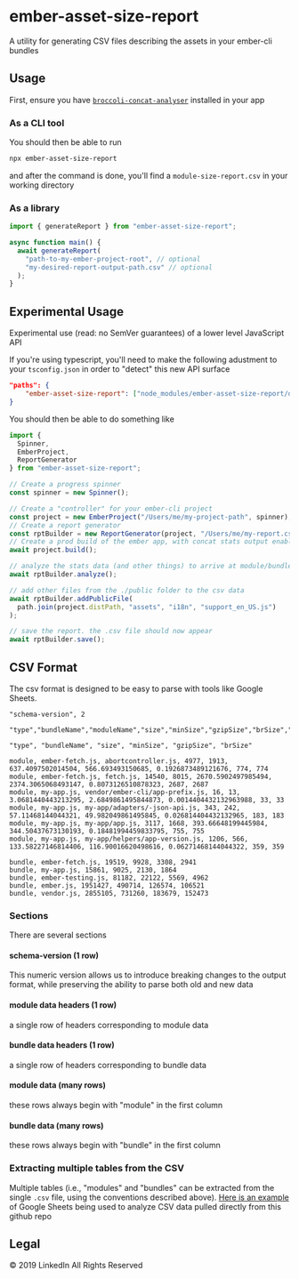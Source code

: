 # ember-asset-size-report

A utility for generating CSV files describing the assets in your ember-cli bundles

## Usage

First, ensure you have [`broccoli-concat-analyser`](https://github.com/stefanpenner/broccoli-concat-analyser/) installed in your app

### As a CLI tool

You should then be able to run

```sh
npx ember-asset-size-report
```

and after the command is done, you'll find a `module-size-report.csv` in your working directory

### As a library

```ts
import { generateReport } from "ember-asset-size-report";

async function main() {
  await generateReport(
    "path-to-my-ember-project-root", // optional
    "my-desired-report-output-path.csv" // optional
  );
}
```

## Experimental Usage

Experimental use (read: no SemVer guarantees) of a lower level JavaScript API

If you're using typescript, you'll need to make the following adustment to your `tsconfig.json` in order to "detect" this new API surface

```json
"paths": {
    "ember-asset-size-report": ["node_modules/ember-asset-size-report/dist/ember-asset-size-report-beta.d.ts"]
}
```

You should then be able to do something like

```ts
import {
  Spinner,
  EmberProject,
  ReportGenerator
} from "ember-asset-size-report";

// Create a progress spinner
const spinner = new Spinner();

// Create a "controller" for your ember-cli project
const project = new EmberProject("/Users/me/my-project-path", spinner);
// Create a report generator
const rptBuilder = new ReportGenerator(project, "/Users/me/my-report.csv");
// Create a prod build of the ember app, with concat stats output enabled
await project.build();

// analyze the stats data (and other things) to arrive at module/bundle sizes
await rptBuilder.analyze();

// add other files from the ./public folder to the csv data
await rptBuilder.addPublicFile(
  path.join(project.distPath, "assets", "i18n", "support_en_US.js")
);

// save the report. the .csv file should now appear
await rptBuilder.save();
```

## CSV Format

The csv format is designed to be easy to parse with tools like Google Sheets.

```csv
"schema-version", 2

"type","bundleName","moduleName","size","minSize","gzipSize","brSize","bundleRatio","soloGzSize","soloBrSize"

"type", "bundleName", "size", "minSize", "gzipSize", "brSize"

module, ember-fetch.js, abortcontroller.js, 4977, 1913, 637.4097502014504, 566.693493150685, 0.1926873489121676, 774, 774
module, ember-fetch.js, fetch.js, 14540, 8015, 2670.5902497985494, 2374.3065068493147, 0.8073126510878323, 2687, 2687
module, my-app.js, vendor/ember-cli/app-prefix.js, 16, 13, 3.0681440443213295, 2.6849861495844873, 0.0014404432132963988, 33, 33
module, my-app.js, my-app/adapters/-json-api.js, 343, 242, 57.11468144044321, 49.982049861495845, 0.026814404432132965, 183, 183
module, my-app.js, my-app/app.js, 3117, 1668, 393.66648199445984, 344.50437673130193, 0.18481994459833795, 755, 755
module, my-app.js, my-app/helpers/app-version.js, 1206, 566, 133.58227146814406, 116.90016620498616, 0.06271468144044322, 359, 359

bundle, ember-fetch.js, 19519, 9928, 3308, 2941
bundle, my-app.js, 15861, 9025, 2130, 1864
bundle, ember-testing.js, 81182, 22122, 5569, 4962
bundle, ember.js, 1951427, 490714, 126574, 106521
bundle, vendor.js, 2855105, 731260, 183679, 152473
```

### Sections

There are several sections

#### schema-version (1 row)

This numeric version allows us to introduce breaking changes to the output format, while preserving the ability to parse both old and new data

#### module data headers (1 row)

a single row of headers corresponding to module data

#### bundle data headers (1 row)

a single row of headers corresponding to bundle data

#### module data (many rows)

these rows always begin with "module" in the first column

#### bundle data (many rows)

these rows always begin with "bundle" in the first column

### Extracting multiple tables from the CSV

Multiple tables (i.e., "modules" and "bundles" can be extracted from the single `.csv` file, using the conventions described above). [Here is an example](https://docs.google.com/spreadsheets/d/1vhor2qAQtWnTu_GNI4LaLZeu9Li0lZVi-koseZG2tTg/edit?usp=sharing) of Google Sheets being used to analyze CSV data pulled directly from this github repo

## Legal

&copy; 2019 LinkedIn All Rights Reserved
